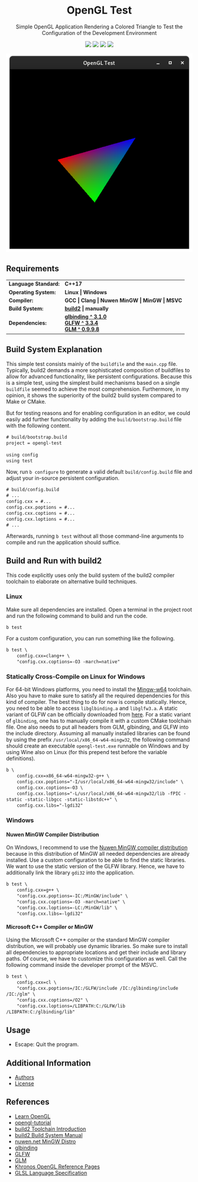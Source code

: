 <h1 align="center">
    OpenGL Test
</h1>

<p align="center">
    Simple OpenGL Application Rendering a Colored Triangle to Test the Configuration of the Development Environment
</p>

<p align="center">
    <img src="https://img.shields.io/github/languages/top/lyrahgames/opengl-test.svg?style=for-the-badge">
    <img src="https://img.shields.io/github/languages/code-size/lyrahgames/opengl-test.svg?style=for-the-badge">
    <img src="https://img.shields.io/github/repo-size/lyrahgames/opengl-test.svg?style=for-the-badge">
    <a href="COPYING.md">
        <img src="https://img.shields.io/github/license/lyrahgames/opengl-test.svg?style=for-the-badge&color=blue">
    </a>
</p>

<p align="center">
    <img src="screenshot.png">
</p>

## Requirements

<b>
<table align="center">
    <tr>
        <td>Language Standard:</td>
        <td>C++17</td>
    </tr>
    <tr>
        <td>Operating System:</td>
        <td>Linux | Windows</td>
    </tr>
    <tr>
        <td>Compiler:</td>
        <td>GCC | Clang | Nuwen MinGW | MinGW | MSVC</td>
    </tr>
    <tr>
        <td>Build System:</td>
        <td>
            <a href="https://build2.org/">build2</a> | manually
        </td>
    </tr>
    <tr>
        <td>Dependencies:</td>
        <td>
            <a href="https://glbinding.org/">
                glbinding ^ 3.1.0
            </a>
            <br>
            <a href="https://www.glfw.org/">
                GLFW ^ 3.3.4
            </a>
            <br>
            <a href="https://github.com/g-truc/glm">
                GLM ^ 0.9.9.8
            </a>
        </td>
    </tr>
</table>
</b>

## Build System Explanation
This simple test consists mainly of the `buildfile` and the `main.cpp` file.
Typically, build2 demands a more sophisticated composition of buildfiles to allow for advanced functionality, like persistent configurations.
Because this is a simple test, using the simplest build mechanisms based on a single `buildfile` seemed to achieve the most comprehension.
Furthermore, in my opinion, it shows the superiority of the build2 build system compared to Make or CMake.

But for testing reasons and for enabling configuration in an editor, we could easily add further functionality by adding the `build/bootstrap.build` file with the following content.
```
# build/bootstrap.build
project = opengl-test

using config
using test
```
Now, run `b configure` to generate a valid default `build/config.build` file and adjust your in-source persistent configuration.
```
# build/config.build
# ...
config.cxx = #...
config.cxx.poptions = #...
config.cxx.coptions = #...
config.cxx.loptions = #...
# ...
```
Afterwards, running `b test` without all those command-line arguments to compile and run the application should suffice.

## Build and Run with build2
This code explicitly uses only the build system of the build2 compiler toolchain to elaborate on alternative build techniques.

### Linux
Make sure all dependencies are installed.
Open a terminal in the project root and run the following command to build and run the code.

    b test

For a custom configuration, you can run something like the following.

    b test \
        config.cxx=clang++ \
        "config.cxx.coptions=-O3 -march=native"

### Statically Cross-Compile on Linux for Windows
For 64-bit Windows platforms, you need to install the [Mingw-w64](https://www.mingw-w64.net) toolchain.
Also you have to make sure to satisfy all the required dependencies for this kind of compiler.
The best thing to do for now is compile statically.
Hence, you need to be able to access `libglbinding.a` and `libglfw3.a`.
A static variant of GLFW can be officially downloaded from [here](https://www.glfw.org/download.html).
For a static variant of `glbinding`, one has to manually compile it with a custom CMake toolchain file.
One also needs to put all headers from GLM, glbinding, and GLFW into the include directory.
Assuming all manually installed libraries can be found by using the prefix `/usr/local/x86_64-w64-mingw32`, the following command should create an executable `opengl-test.exe` runnable on Windows and by using Wine also on Linux (for this prepend test before the variable definitions).

    b \
        config.cxx=x86_64-w64-mingw32-g++ \
        config.cxx.poptions="-I/usr/local/x86_64-w64-mingw32/include" \
        config.cxx.coptions=-O3 \
        config.cxx.loptions="-L/usr/local/x86_64-w64-mingw32/lib -fPIC -static -static-libgcc -static-libstdc++" \
        config.cxx.libs="-lgdi32"

### Windows
#### Nuwen MinGW Compiler Distribution
On Windows, I recommend to use the [Nuwen MinGW compiler distribution](https://nuwen.net/mingw.html) because in this distribution of MinGW all needed dependencies are already installed.
Use a custom configuration to be able to find the static libraries.
We want to use the static version of the GLFW library.
Hence, we have to additionally link the library `gdi32` into the application.

    b test \
        config.cxx=g++ \
        "config.cxx.poptions=-IC:/MinGW/include" \
        "config.cxx.coptions=-O3 -march=native" \
        "config.cxx.loptions=-LC:/MinGW/lib" \
        "config.cxx.libs=-lgdi32"

#### Microsoft C++ Compiler or MinGW
Using the Microsoft C++ compiler or the standard MinGW compiler distribution, we will probably use dynamic libraries.
So make sure to install all dependencies to appropriate locations and get their include and library paths.
Of course, we have to customize this configuration as well.
Call the following command inside the developer prompt of the MSVC.

    b test \
        config.cxx=cl \
        "config.cxx.poptions=/IC:/GLFW/include /IC:/glbinding/include /IC:/glm" \
        "config.cxx.coptions=/O2" \
        "config.cxx.loptions=/LIBPATH:C:/GLFW/lib /LIBPATH:C:/glbinding/lib"

## Usage
- Escape: Quit the program.

## Additional Information
- [Authors](AUTHORS.md)
- [License](COPYING.md)

## References
- [Learn OpenGL](https://learnopengl.com/Getting-started/OpenGL)
- [opengl-tutorial](https://www.opengl-tutorial.org/)
- [build2 Toolchain Introduction](https://build2.org/build2-toolchain/doc/build2-toolchain-intro.xhtml)
- [build2 Build System Manual](https://build2.org/build2/doc/build2-build-system-manual.xhtml)
- [nuwen.net MinGW Distro](https://nuwen.net/mingw.html)
- [glbinding](https://glbinding.org/)
- [GLFW](https://www.glfw.org/)
- [GLM](https://glm.g-truc.net/0.9.9/index.html)
- [Khronos OpenGL Reference Pages](https://www.khronos.org/registry/OpenGL-Refpages/)
- [GLSL Language Specification](https://www.khronos.org/registry/OpenGL/specs/gl/GLSLangSpec.4.50.pdf)
